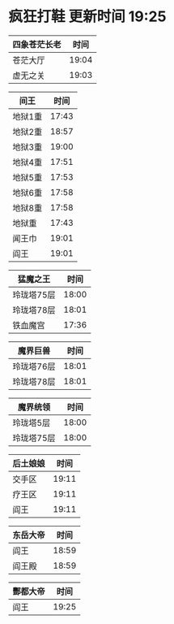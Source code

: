 # 疯狂打鞋 更新时间 19:25

| 四象苍茫长老   | 时间    |
|--------|-------|
| 苍茫大厅 | 19:04 |
| 虚无之关 | 19:03 |

| 间王   | 时间    |
|--------|-------|
| 地狱1重 | 17:43 |
| 地狱2重 | 18:57 |
| 地狱3重 | 19:00 |
| 地狱4重 | 17:51 |
| 地狱5重 | 17:53 |
| 地狱6重 | 17:58 |
| 地狱8重 | 17:58 |
| 地狱重 | 17:43 |
| 闻王巾 | 19:01 |
| 阎王 | 19:01 |

| 猛魔之王   | 时间    |
|--------|-------|
| 玲珑塔75层 | 18:00 |
| 玲珑塔78层 | 18:01 |
| 铁血魔宫 | 17:36 |

| 魔界巨兽   | 时间    |
|--------|-------|
| 玲珑塔76层 | 18:01 |
| 玲珑塔78层 | 18:01 |

| 魔界统领   | 时间    |
|--------|-------|
| 玲珑塔5层 | 18:00 |
| 玲珑塔75层 | 18:00 |

| 后土娘娘   | 时间    |
|--------|-------|
| 交手区 | 19:11 |
| 疗王区 | 19:11 |
| 阎王 | 19:11 |

| 东岳大帝   | 时间    |
|--------|-------|
| 阎王 | 18:59 |
| 阎王殿 | 18:59 |

| 酆都大帝   | 时间    |
|--------|-------|
| 阎王 | 19:25 |